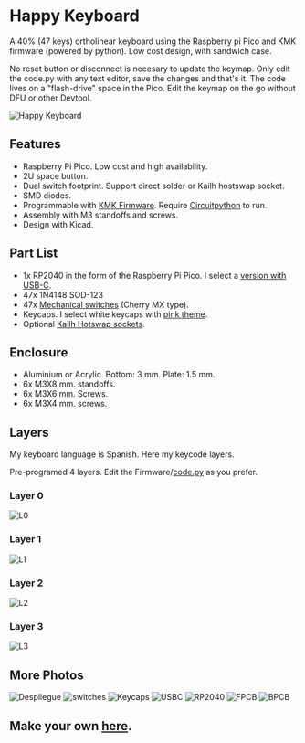 # Happy Keyboard
A 40% (47 keys) ortholinear keyboard using the Raspberry pi Pico and KMK firmware (powered by python). Low cost design, with sandwich case.  
  
No reset button or disconnect is necesary to update the keymap. Only edit the code.py with any text editor, save the changes and that's it.
The code lives on a "flash-drive" space in the Pico. Edit the keymap on the go without DFU or other Devtool.

![Happy Keyboard](https://github.com/jluisalegria/Happy-Keyboard/blob/master/Images/Photos/keyboard.png)

## Features
- Raspberry Pi Pico. Low cost and high availability.
- 2U space button.
- Dual switch footprint. Support direct solder or Kailh hostswap socket.
- SMD diodes.
- Programmable with [KMK Firmware](https://github.com/KMKfw/kmk_firmware "KMK Firmware"). Require [Circuitpython](https://circuitpython.org/board/vcc_gnd_yd_rp2040/ "Circuitpython") to run.
- Assembly with M3 standoffs and screws. 
- Design with Kicad.

## Part List
- 1x RP2040 in the form of the Raspberry Pi Pico. I select a [version with USB-C](https://es.aliexpress.com/item/1005003371056277.html?spm=a2g0o.order_list.order_list_main.11.2e83194dM0664U&gatewayAdapt=glo2esp "black version with USB C").
- 47x 1N4148 SOD-123
- 47x [Mechanical switches](https://es.aliexpress.com/item/1005002378701948.html?spm=a2g0o.order_list.order_list_main.5.4b24194d63C1ud&gatewayAdapt=glo2esp "brown Outemu switches") (Cherry MX type).
- Keycaps. I select white keycaps with [pink theme](https://es.aliexpress.com/item/1005005120762702.html?spm=a2g0o.order_list.order_list_main.17.2e83194dM0664U&gatewayAdapt=glo2esp "pink theme").
- Optional [Kailh Hotswap sockets](https://es.aliexpress.com/item/4001051840976.html?spm=a2g0o.cart.0.0.76d27a9dWyhGyQ&mp=1&gatewayAdapt=glo2esp "Kailh Hotswap sockets").

## Enclosure
- Aluminium or Acrylic. Bottom: 3 mm. Plate: 1.5 mm.
- 6x M3X8 mm. standoffs.
- 6x M3X6 mm. Screws.
- 6x M3X4 mm. screws.

## Layers
My keyboard language is Spanish. Here my keycode layers.

Pre-programed 4 layers.
Edit the Firmware/[code.py](https://github.com/jluisalegria/Happy-Keyboard/blob/master/Firmware/code.py) as you prefer.

### Layer 0
![L0](https://github.com/jluisalegria/Happy-Keyboard/blob/master/Images/keycodes/Layer0.png)
### Layer 1
![L1](https://github.com/jluisalegria/Happy-Keyboard/blob/master/Images/keycodes/Layer1.png)
### Layer 2
![L2](https://github.com/jluisalegria/Happy-Keyboard/blob/master/Images/keycodes/Layer2.png)
### Layer 3
![L3](https://github.com/jluisalegria/Happy-Keyboard/blob/master/Images/keycodes/Layer3.png)

## More Photos
![Despliegue](https://github.com/jluisalegria/Happy-Keyboard/blob/master/Images/Photos/Despliegue.jpg)
![switches](https://github.com/jluisalegria/Happy-Keyboard/blob/master/Images/Photos/BrownSwitches.jpg)
![Keycaps](https://github.com/jluisalegria/Happy-Keyboard/blob/master/Images/Photos/KeycapsLetters.jpg)
![USBC](https://github.com/jluisalegria/Happy-Keyboard/blob/master/Images/Photos/USBC.jpg)
![RP2040](https://github.com/jluisalegria/Happy-Keyboard/blob/master/Images/Photos/RP2040.jpg)
![FPCB](https://github.com/jluisalegria/Happy-Keyboard/blob/master/Images/Photos/FrontPCB.jpg)
![BPCB](https://github.com/jluisalegria/Happy-Keyboard/blob/master/Images/Photos/BackPCB.jpg)

## Make your own [here](https://www.pcbway.com/project/shareproject/Happy_Keyboard_47_keys_Planck_Type_a725bc7f.html).
